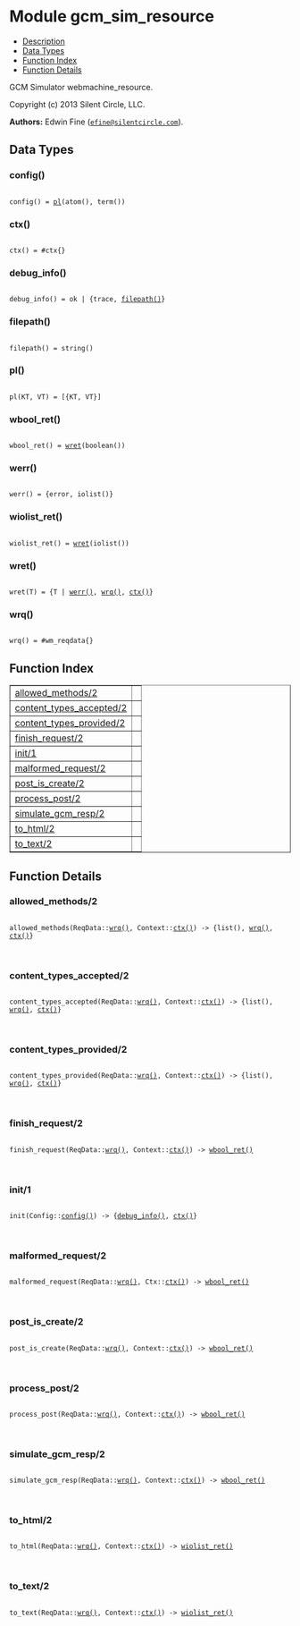 

# Module gcm_sim_resource #
* [Description](#description)
* [Data Types](#types)
* [Function Index](#index)
* [Function Details](#functions)

GCM Simulator webmachine_resource.

Copyright (c) 2013 Silent Circle, LLC.

__Authors:__ Edwin Fine ([`efine@silentcircle.com`](mailto:efine@silentcircle.com)).

<a name="types"></a>

## Data Types ##




### <a name="type-config">config()</a> ###


<pre><code>
config() = <a href="#type-pl">pl</a>(atom(), term())
</code></pre>




### <a name="type-ctx">ctx()</a> ###


<pre><code>
ctx() = #ctx{}
</code></pre>




### <a name="type-debug_info">debug_info()</a> ###


<pre><code>
debug_info() = ok | {trace, <a href="#type-filepath">filepath()</a>}
</code></pre>




### <a name="type-filepath">filepath()</a> ###


<pre><code>
filepath() = string()
</code></pre>




### <a name="type-pl">pl()</a> ###


<pre><code>
pl(KT, VT) = [{KT, VT}]
</code></pre>




### <a name="type-wbool_ret">wbool_ret()</a> ###


<pre><code>
wbool_ret() = <a href="#type-wret">wret</a>(boolean())
</code></pre>




### <a name="type-werr">werr()</a> ###


<pre><code>
werr() = {error, iolist()}
</code></pre>




### <a name="type-wiolist_ret">wiolist_ret()</a> ###


<pre><code>
wiolist_ret() = <a href="#type-wret">wret</a>(iolist())
</code></pre>




### <a name="type-wret">wret()</a> ###


<pre><code>
wret(T) = {T | <a href="#type-werr">werr()</a>, <a href="#type-wrq">wrq()</a>, <a href="#type-ctx">ctx()</a>}
</code></pre>




### <a name="type-wrq">wrq()</a> ###


<pre><code>
wrq() = #wm_reqdata{}
</code></pre>

<a name="index"></a>

## Function Index ##


<table width="100%" border="1" cellspacing="0" cellpadding="2" summary="function index"><tr><td valign="top"><a href="#allowed_methods-2">allowed_methods/2</a></td><td></td></tr><tr><td valign="top"><a href="#content_types_accepted-2">content_types_accepted/2</a></td><td></td></tr><tr><td valign="top"><a href="#content_types_provided-2">content_types_provided/2</a></td><td></td></tr><tr><td valign="top"><a href="#finish_request-2">finish_request/2</a></td><td></td></tr><tr><td valign="top"><a href="#init-1">init/1</a></td><td></td></tr><tr><td valign="top"><a href="#malformed_request-2">malformed_request/2</a></td><td></td></tr><tr><td valign="top"><a href="#post_is_create-2">post_is_create/2</a></td><td></td></tr><tr><td valign="top"><a href="#process_post-2">process_post/2</a></td><td></td></tr><tr><td valign="top"><a href="#simulate_gcm_resp-2">simulate_gcm_resp/2</a></td><td></td></tr><tr><td valign="top"><a href="#to.md-2">to_html/2</a></td><td></td></tr><tr><td valign="top"><a href="#to_text-2">to_text/2</a></td><td></td></tr></table>


<a name="functions"></a>

## Function Details ##

<a name="allowed_methods-2"></a>

### allowed_methods/2 ###

<pre><code>
allowed_methods(ReqData::<a href="#type-wrq">wrq()</a>, Context::<a href="#type-ctx">ctx()</a>) -&gt; {list(), <a href="#type-wrq">wrq()</a>, <a href="#type-ctx">ctx()</a>}
</code></pre>
<br />

<a name="content_types_accepted-2"></a>

### content_types_accepted/2 ###

<pre><code>
content_types_accepted(ReqData::<a href="#type-wrq">wrq()</a>, Context::<a href="#type-ctx">ctx()</a>) -&gt; {list(), <a href="#type-wrq">wrq()</a>, <a href="#type-ctx">ctx()</a>}
</code></pre>
<br />

<a name="content_types_provided-2"></a>

### content_types_provided/2 ###

<pre><code>
content_types_provided(ReqData::<a href="#type-wrq">wrq()</a>, Context::<a href="#type-ctx">ctx()</a>) -&gt; {list(), <a href="#type-wrq">wrq()</a>, <a href="#type-ctx">ctx()</a>}
</code></pre>
<br />

<a name="finish_request-2"></a>

### finish_request/2 ###

<pre><code>
finish_request(ReqData::<a href="#type-wrq">wrq()</a>, Context::<a href="#type-ctx">ctx()</a>) -&gt; <a href="#type-wbool_ret">wbool_ret()</a>
</code></pre>
<br />

<a name="init-1"></a>

### init/1 ###

<pre><code>
init(Config::<a href="#type-config">config()</a>) -&gt; {<a href="#type-debug_info">debug_info()</a>, <a href="#type-ctx">ctx()</a>}
</code></pre>
<br />

<a name="malformed_request-2"></a>

### malformed_request/2 ###

<pre><code>
malformed_request(ReqData::<a href="#type-wrq">wrq()</a>, Ctx::<a href="#type-ctx">ctx()</a>) -&gt; <a href="#type-wbool_ret">wbool_ret()</a>
</code></pre>
<br />

<a name="post_is_create-2"></a>

### post_is_create/2 ###

<pre><code>
post_is_create(ReqData::<a href="#type-wrq">wrq()</a>, Context::<a href="#type-ctx">ctx()</a>) -&gt; <a href="#type-wbool_ret">wbool_ret()</a>
</code></pre>
<br />

<a name="process_post-2"></a>

### process_post/2 ###

<pre><code>
process_post(ReqData::<a href="#type-wrq">wrq()</a>, Context::<a href="#type-ctx">ctx()</a>) -&gt; <a href="#type-wbool_ret">wbool_ret()</a>
</code></pre>
<br />

<a name="simulate_gcm_resp-2"></a>

### simulate_gcm_resp/2 ###

<pre><code>
simulate_gcm_resp(ReqData::<a href="#type-wrq">wrq()</a>, Context::<a href="#type-ctx">ctx()</a>) -&gt; <a href="#type-wbool_ret">wbool_ret()</a>
</code></pre>
<br />

<a name="to_html-2"></a>

### to_html/2 ###

<pre><code>
to_html(ReqData::<a href="#type-wrq">wrq()</a>, Context::<a href="#type-ctx">ctx()</a>) -&gt; <a href="#type-wiolist_ret">wiolist_ret()</a>
</code></pre>
<br />

<a name="to_text-2"></a>

### to_text/2 ###

<pre><code>
to_text(ReqData::<a href="#type-wrq">wrq()</a>, Context::<a href="#type-ctx">ctx()</a>) -&gt; <a href="#type-wiolist_ret">wiolist_ret()</a>
</code></pre>
<br />


